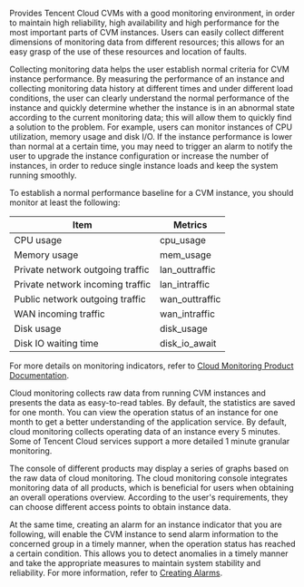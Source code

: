 Provides Tencent Cloud CVMs with a good monitoring environment, in order to maintain high reliability, high availability and high performance for the most important parts of CVM instances. Users can easily collect different dimensions of monitoring data from different resources; this allows for an easy grasp of the use of these resources and location of faults.

Collecting monitoring data helps the user establish normal criteria for CVM instance performance. By measuring the performance of an instance and collecting monitoring data history at different times and under different load conditions, the user can clearly understand the normal performance of the instance and quickly determine whether the instance is in an abnormal state according to the current monitoring data; this will allow them to quickly find a solution to the problem. For example, users can monitor instances of CPU utilization, memory usage and disk I/O. If the instance performance is lower than normal at a certain time, you may need to trigger an alarm to notify the user to upgrade the instance configuration or increase the number of instances, in order to reduce single instance loads and keep the system running smoothly.

To establish a normal performance baseline for a CVM instance, you should monitor at least the following:

| Item | Metrics | 
|---------|---------|
| CPU usage | cpu_usage | 
| Memory usage	 | mem_usage|
| Private network outgoing traffic | lan_outtraffic |
| Private network incoming traffic | lan_intraffic|
| Public network outgoing traffic	 | wan_outtraffic|
| WAN incoming traffic | wan_intraffic |
| Disk usage | disk_usage |
| Disk IO waiting time |disk_io_await	|

For more details on monitoring indicators, refer to [Cloud Monitoring Product Documentation](https://intl.cloud.tencent.com/doc/product/248).

Cloud monitoring collects raw data from running CVM instances and presents the data as easy-to-read tables. By default, the statistics are saved for one month. You can view the operation status of an instance for one month to get a better understanding of the application service. By default, cloud monitoring collects operating data of an instance every 5 minutes. Some of Tencent Cloud services support a more detailed 1 minute granular monitoring.

The console of different products may display a series of graphs based on the raw data of cloud monitoring. The cloud monitoring console integrates monitoring data of all products, which is beneficial for users when obtaining an overall operations overview. According to the user's requirements, they can choose different access points to obtain instance data.

At the same time, creating an alarm for an instance indicator that you are following, will enable the CVM instance to send alarm information to the concerned group in a timely manner, when the operation status has reached a certain condition. This allows you to detect anomalies in a timely manner and take the appropriate measures to maintain system stability and reliability. For more information, refer to [Creating Alarms](/doc/product/248/6126).
